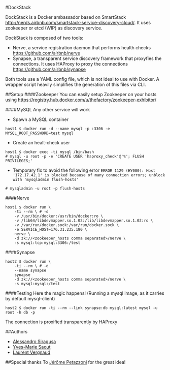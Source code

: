 #DockStack

DockStack is a Docker ambassador based on SmartStack http://nerds.airbnb.com/smartstack-service-discovery-cloud/. It uses zookeeper or etcd (WIP) as discovery service.

DockStack is composed of two tools:
- Nerve, a service registration daemon that performs health checks https://github.com/airbnb/nerve
- Synapse, a transparent service discovery framework that proxyfies the connections. It uses HAProxy to proxy the connections https://github.com/airbnb/synapse

Both tools use a YAML config file, which is not ideal to use with Docker. A wrapper script heavily simplifies the generation of this files via CLI.

##Setup
####Zookeeper
You can easily setup Zookeeper on your hosts using https://registry.hub.docker.com/u/thefactory/zookeeper-exhibitor/

####MySQL
Any other service will work

- Spawn a MySQL container
```
host1 $ docker run -d --name mysql -p :3306 -e MYSQL_ROOT_PASSWORD=test mysql
```
- Create an healt-check user
```
host1 $ docker exec -ti mysql /bin/bash
# mysql -u root -p -e 'CREATE USER 'haproxy_check'@'%'; FLUSH PRIVILEGES;'
```
- Temporary fix to avoid the following error `ERROR 1129 (HY000): Host '172.17.42.1' is blocked because of many connection errors; unblock with 'mysqladmin flush-hosts'`
```
# mysqladmin -u root -p flush-hosts
```
####Nerve
```
host1 $ docker run \
	-ti --rm \ # -d
	-v /usr/bin/docker:/usr/bin/docker:ro \
	-v /lib64/libdevmapper.so.1.02:/lib/libdevmapper.so.1.02:ro \
	-v /var/run/docker.sock:/var/run/docker.sock \
	-e SERVICE_HOST=176.31.235.180 \
	nerve \
	-d zk://<zookeeper_hosts comma separated>/nerve \
	-s mysql:tcp:mysql:3306:/test
```

####Synapse
```
host2 $ docker run \
	-ti --rm \ # -d
	--name synapse
	synapse
	-d zk://<zookeeper_hosts comma separated>/nerve \
	-s mysql:mysql:/test
```

####Testing
Here the magic happens! (Running a mysql image, as it carries by default mysql-client)
```
host2 $ docker run -ti --rm --link synapse:db mysql:latest mysql -u root -h db -p
```

The connection is proxified transparently by HAProxy

##Authors
- [Alessandro Siragusa](https://github.com/asiragusa)
- [Yves-Marie Saout](https://github.com/dw33z1lP)
- [Laurent Vergnaud](https://github.com/laurentvergnaud)

##Special thanks
To [Jérôme Petazzoni](https://github.com/jpetazzo) for the great idea!
